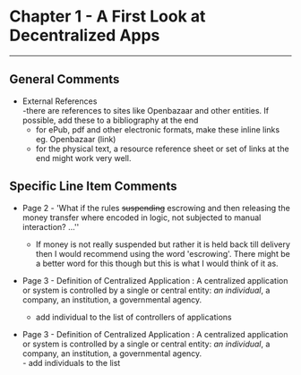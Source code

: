 # Chapter 1 - A First Look at Decentralized Apps
---

## General Comments
* External References  
  -there are references to sites like Openbazaar and other entities. If possible, add these to a bibliography at the end
    - for ePub, pdf and other electronic  formats, make these inline links eg. Openbazaar (link)
    - for the physical text, a resource reference sheet or set of links at the end might work very well.

## Specific Line Item Comments

* Page 2 - 'What if the rules ~~suspending~~  escrowing  and then releasing the money transfer where encoded in logic, not subjected to manual interaction? ...''
  - If money is not really suspended but rather it is held back till delivery then I would recommend using the word  'escrowing'. There might be a better word for this though but this is what I would think of it as.


* Page 3 - Definition of Centralized Application : A centralized application or system is controlled by a single or central entity: *an individual*, a company, an institution, a governmental agency.  
    - add individual to the list of controllers of applications


* Page 3 - Definition of Centralized Application : A centralized application or system is controlled by a single or central entity: *an individual*, a company, an institution, a governmental agency.  
      - add individuals to the list
